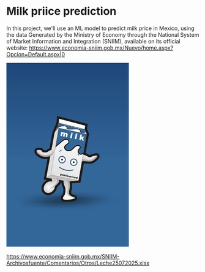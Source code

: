# Milk priice prediction 

In this project, we'll use an ML model to predict milk price in Mexico, using the data Generated by the Ministry of Economy through the National System of Market Information and Integration (SNIIM), available on its official website: https://www.economia-sniim.gob.mx/Nuevo/home.aspx?Opcion=Default.aspx|0

![alt text](<Imagenes De Gorillaz.jpeg>)


https://www.economia-sniim.gob.mx/SNIIM-Archivosfuente/Comentarios/Otros/Leche25072025.xlsx



